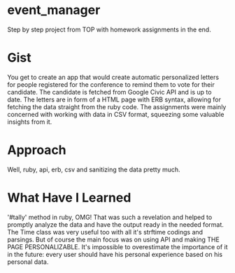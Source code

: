 # event_manager
Step by step project from TOP with homework assignments in the end.

# Gist
You get to create an app that would create automatic personalized letters for people registered for the conference to remind them to vote for their candidate. The candidate is fetched from Google Civic API and is up to date. The letters are in form of a HTML page with ERB syntax, allowing for fetching the data straight from the ruby code. The assignments were mainly concerned with working with data in CSV format, squeezing some valuable insights from it. 

# Approach
Well, ruby, api, erb, csv and sanitizing the data pretty much.

# What Have I Learned
'#tally' method in ruby, OMG! That was such a revelation and helped to promptly analyze the data and have the output ready in the needed format. The Time class was very useful too with all it's strftime codings and parsings. But of course the main focus was on using API and making THE PAGE PERSONALIZABLE. It's impossible to overestimate the importance of it in the future: every user should have his personal experience based on his personal data.

